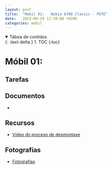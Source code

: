 ```yaml
---
layout: post
title:  "Mobil 01:   Nokia 6700 Classic - PDTE"
date:   2022-09-29 12:39:00 +0200
categories: mobil
---
```


<details open markdown="block">
  <summary>
    Táboa de contidos
  </summary>
  {: .text-delta }
1. TOC
{:toc}
</details>


# Móbil 01:   

## Tarefas

 
## Documentos
* 

## Recursos
 - [Vídeo do proceso de desmontaxe]( https://www.youtube.com/watch?v=lL-7QexDiWk&ab_channel=VRM24.com)



## Fotografías

 * [Fotografías]({{site.baseurl}}/taller/mobil/01/fotos/fotos.pdf)